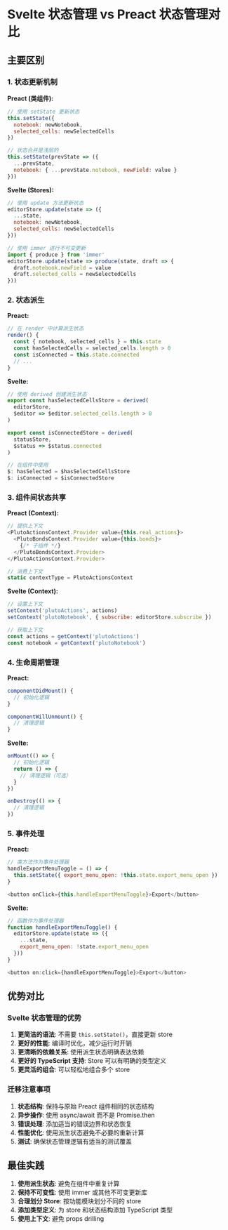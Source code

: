 # Svelte 状态管理 vs Preact 状态管理对比

## 主要区别

### 1. 状态更新机制

**Preact (类组件):**
```javascript
// 使用 setState 更新状态
this.setState({ 
  notebook: newNotebook,
  selected_cells: newSelectedCells 
})

// 状态合并是浅层的
this.setState(prevState => ({
  ...prevState,
  notebook: { ...prevState.notebook, newField: value }
}))
```

**Svelte (Stores):**
```javascript
// 使用 update 方法更新状态
editorStore.update(state => ({
  ...state,
  notebook: newNotebook,
  selected_cells: newSelectedCells
}))

// 使用 immer 进行不可变更新
import { produce } from 'immer'
editorStore.update(state => produce(state, draft => {
  draft.notebook.newField = value
  draft.selected_cells = newSelectedCells
}))
```

### 2. 状态派生

**Preact:**
```javascript
// 在 render 中计算派生状态
render() {
  const { notebook, selected_cells } = this.state
  const hasSelectedCells = selected_cells.length > 0
  const isConnected = this.state.connected
  // ...
}
```

**Svelte:**
```javascript
// 使用 derived 创建派生状态
export const hasSelectedCellsStore = derived(
  editorStore,
  $editor => $editor.selected_cells.length > 0
)

export const isConnectedStore = derived(
  statusStore,
  $status => $status.connected
)

// 在组件中使用
$: hasSelected = $hasSelectedCellsStore
$: isConnected = $isConnectedStore
```

### 3. 组件间状态共享

**Preact (Context):**
```javascript
// 提供上下文
<PlutoActionsContext.Provider value={this.real_actions}>
  <PlutoBondsContext.Provider value={this.bonds}>
    {/* 子组件 */}
  </PlutoBondsContext.Provider>
</PlutoActionsContext.Provider>

// 消费上下文
static contextType = PlutoActionsContext
```

**Svelte (Context):**
```javascript
// 设置上下文
setContext('plutoActions', actions)
setContext('plutoNotebook', { subscribe: editorStore.subscribe })

// 获取上下文
const actions = getContext('plutoActions')
const notebook = getContext('plutoNotebook')
```

### 4. 生命周期管理

**Preact:**
```javascript
componentDidMount() {
  // 初始化逻辑
}

componentWillUnmount() {
  // 清理逻辑
}
```

**Svelte:**
```javascript
onMount(() => {
  // 初始化逻辑
  return () => {
    // 清理逻辑（可选）
  }
})

onDestroy(() => {
  // 清理逻辑
})
```

### 5. 事件处理

**Preact:**
```javascript
// 类方法作为事件处理器
handleExportMenuToggle = () => {
  this.setState({ export_menu_open: !this.state.export_menu_open })
}

<button onClick={this.handleExportMenuToggle}>Export</button>
```

**Svelte:**
```javascript
// 函数作为事件处理器
function handleExportMenuToggle() {
  editorStore.update(state => ({
    ...state,
    export_menu_open: !state.export_menu_open
  }))
}

<button on:click={handleExportMenuToggle}>Export</button>
```

## 优势对比

### Svelte 状态管理的优势

1. **更简洁的语法**: 不需要 `this.setState()`，直接更新 store
2. **更好的性能**: 编译时优化，减少运行时开销
3. **更清晰的依赖关系**: 使用派生状态明确表达依赖
4. **更好的 TypeScript 支持**: Store 可以有明确的类型定义
5. **更灵活的组合**: 可以轻松地组合多个 store

### 迁移注意事项

1. **状态结构**: 保持与原始 Preact 组件相同的状态结构
2. **异步操作**: 使用 async/await 而不是 Promise.then
3. **错误处理**: 添加适当的错误边界和状态恢复
4. **性能优化**: 使用派生状态避免不必要的重新计算
5. **测试**: 确保状态管理逻辑有适当的测试覆盖

## 最佳实践

1. **使用派生状态**: 避免在组件中重复计算
2. **保持不可变性**: 使用 immer 或其他不可变更新库
3. **合理划分 Store**: 按功能模块划分不同的 store
4. **添加类型定义**: 为 store 和状态结构添加 TypeScript 类型
5. **使用上下文**: 避免 props drilling